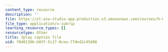 ```yaml
---
content_type: resource
description: ''
file: https://ol-ocw-studio-app-production.s3.amazonaws.com/courses/9-00-introduction-to-psychology-fall-2004/f840138bb03f5c178cea77de42c45d88_10500.vtt
file_type: application/x-subrip
learning_resource_types: []
resourcetype: Other
title: 3play caption file
uid: f840138b-b03f-5c17-8cea-77de42c45d88
---
```

